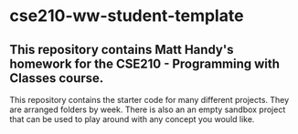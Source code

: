 # cse210-ww-student-template
This repository contains Matt Handy's homework for the CSE210 - Programming with Classes course.
-------------------------------------
This repository contains the starter code for many different projects. They are arranged folders by week. There is also an an empty sandbox project that can be used to play around with any concept you would like.
